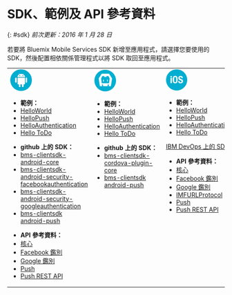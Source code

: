 # SDK、範例及 API 參考資料
{: #sdk}
*前次更新：2016 年 1 月 28 日* 

若要將 Bluemix Mobile Services SDK 新增至應用程式，請選擇您要使用的 SDK，然後配置相依關係管理程式以將 SDK 取回至應用程式。

<table id="sdk__sdk-table-mbaas" class="mobile-dl"><tbody><tr class="doc-tr-even"><td><img src="images/Droid_SDK_icon.png" alt="android">
<!---
<p class="cta"><a href="/docs/starters/mobilefirst/gettingstarted/android_existingproject.html#setup_sdk_gradle">Get SDK</a></p>
--->

<ul><li><strong>範例：</strong></li>
<li><a href="gettingstarted/android.html">HelloWorld</a></li>
<li><a href="https://github.com/ibm-bluemix-mobile-services/bms-samples-android-hellopush" rel="external" title="（在新分頁或視窗中開啟）" target="_blank">HelloPush</a>
</li>
<li><a href="https://github.com/ibm-bluemix-mobile-services/bms-samples-android-helloauthentication" rel="external" title="（在新分頁或視窗中開啟）" target="_blank">HelloAuthentication</a>
</li>
<li><a href="https://github.com/ibm-bluemix-mobile-services/bms-samples-android-hellotodo" rel="external" title="（在新分頁或視窗中開啟）" target="_blank">Hello ToDo</a></li>

</ul>

<ul><li><strong>github 上的 SDK：</strong></li>
<li><a href="https://github.com/ibm-bluemix-mobile-services/bms-clientsdk-android-core" rel="external" title="（在新分頁或視窗中開啟）" target="_blank">bms-clientsdk-android-core</a></li>
<li><a href="https://github.com/ibm-bluemix-mobile-services/bms-clientsdk-android-security-facebookauthentication" rel="external" title="（在新分頁或視窗中開啟）" target="_blank">bms-clientsdk-android-security-facebookauthentication</a></li>
<li><a href="https://github.com/ibm-bluemix-mobile-services/bms-clientsdk-android-security-googleauthentication" rel="external" title="（在新分頁或視窗中開啟）" target="_blank">bms-clientsdk-android-security-googleauthentication</a></li>
<li><a href="https://github.com/ibm-bluemix-mobile-services/bms-clientsdk-android-push" rel="external" title="（在新分頁或視窗中開啟）" target="_blank">bms-clientsdk android-push</a></li>
</ul>
<ul>
<li><strong>API 參考資料：</strong></li>
<li><a href="https://www.{DomainName}/docs/api/content/api/mobilefirst/android/core-api-doc/overview-summary.html" rel="external" title="（在新分頁或視窗中開啟）" target="_blank">核心</a></li>
<li><a href="https://www.{DomainName}/docs/api/content/api/mobilefirst/android/facebook-api-doc/index.html" rel="external" title="（在新分頁或視窗中開啟）" target="_blank">Facebook 鑑別</a></li>
<li><a href="https://www.{DomainName}/docs/api/content/api/mobilefirst/android/google-api-doc/index.html" rel="external" title="（在新分頁或視窗中開啟）" target="_blank">Google 鑑別</a></li>
<li><a href="https://www.{DomainName}/docs/api/content/api/mobilefirst/android/push-api-doc/overview-summary.html" rel="external" title="（在新分頁或視窗中開啟）" target="_blank">Push</a></li>
<li><a href="https://www.{DomainName}/docs/api/content/api/mobilefirst/android/push-api-doc/overview-summary.html" rel="external" title="（在新分頁或視窗中開啟）" target="_blank">Push REST API</a></li>
</ul>
</td><td valign="top"><img src="images/cordova_logo_white.png" alt="cordova">
<!---
<p class="cta"><a href="test">Get SDK</a></p>
--->
<!---
<ul><li><strong>Samples:</strong></li>
<li><a href="gettingstarted/cordova.html">HelloWorld</a></li>
-->
</ul>

<ul><li><strong>範例：</strong></li>
<li><a href="gettingstarted/cordova.html">HelloWorld</a></li>
<li><a href="https://github.com/ibm-bluemix-mobile-services/bms-samples-cordova-hellopush" rel="external" title="（在新分頁或視窗中開啟）" target="_blank">HelloPush</a>
</li>
<li><a href="https://github.com/ibm-bluemix-mobile-services/bms-samples-cordova-helloauthentication" rel="external" title="（在新分頁或視窗中開啟）" target="_blank">HelloAuthentication</a>
</li>
<li><a href="https://github.com/ibm-bluemix-mobile-services/bms-samples-cordova-hellotodo/" rel="external" title="（在新分頁或視窗中開啟）" target="_blank">Hello ToDo</a></li>
</ul>

<ul><li><strong>github 上的 SDK：</strong></li>
<li><a href="https://github.com/ibm-bluemix-mobile-services/bms-clientsdk-cordova-plugin-core" rel="external" title="（在新分頁或視窗中開啟）" target="_blank">bms-clientsdk-cordova-plugin-core</a></li>
<li><a href="https://github.com/ibm-bluemix-mobile-services/bms-clientsdk-cordova-plugin-push" rel="external" title="（在新分頁或視窗中開啟）" target="_blank">bms-clientsdk android-push</a></li>
</ul>

</td>
<td valign="top"><img src="images/iOS_SDK_icon.png" alt="ios">

<!---
<p class="cta"><a href="/docs/starters/mobilefirst/gettingstarted/existingproject.html#setup_sdk_cocoapods">Get
SDK</a></p> --->

<ul><li><strong>範例：</strong></li>
<li><a href="gettingstarted/ios.html">HelloWorld</a></li>
<li><a href="https://github.com/ibm-bluemix-mobile-services/bms-samples-ios-hellopush" rel="external" title="（在新分頁或視窗中開啟）" target="_blank">HelloPush</a>
</li>
<li><a href="https://github.com/ibm-bluemix-mobile-services/bms-samples-ios-helloauthentication" rel="external" title="（在新分頁或視窗中開啟）" target="_blank">HelloAuthentication</a>
</li>
<li><a href="https://github.com/ibm-bluemix-mobile-services/bms-samples-ios-hellotodo" rel="external" title="（在新分頁或視窗中開啟）" target="_blank">Hello ToDo</a></li>
</ul>

<p class="devops"><a href="https://hub.jazz.net/git/bluemixmobilesdk/imf-ios-sdk/archive?revstr=master">IBM DevOps 上的 SDK</a></p>
<ul>
<li><strong>API 參考資料：</strong></li>
<li><a href="https://www.{DomainName}/docs/api/content/api/mobilefirst/ios/IMFCore_api-doc/html/index.html" rel="external" title="（在新分頁或視窗中開啟）" target="_blank">核心</a></li>
<li><a href="https://www.{DomainName}/docs/api/content/api/mobilefirst/ios/IMFFacebookAuthentication_api-doc/html/index.html" rel="external" title="（在新分頁或視窗中開啟）" target="_blank">Facebook 鑑別</a></li>
<li><a href="https://www.{DomainName}/docs/api/content/api/mobilefirst/ios/IMFGoogleAuthentication_api-doc/html/index.html" rel="external" title="（在新分頁或視窗中開啟）" target="_blank">Google 鑑別</a></li>
<li><a href="https://www.{DomainName}/docs/api/content/api/mobilefirst/ios/IMFURLProtocol_api-doc/html/index.html" rel="external" title="（在新分頁或視窗中開啟）" target="_blank">IMFURLProtocol</a></li>
<li><a href="https://www.{DomainName}/docs/api/content/api/mobilefirst/ios/IMFPush_api-doc/html/index.html" rel="external" title="（在新分頁或視窗中開啟）" target="_blank">Push</a></li>
<li><a href="https://www.{DomainName}/docs/api/content/api/mobilefirst/android/push-api-doc/overview-summary.html" rel="external" title="（在新分頁或視窗中開啟）" target="_blank">Push REST API</a></li>
</ul>
</td>
</tr>
</tbody>
</table>
